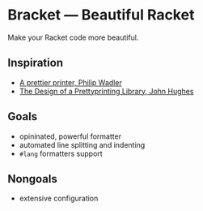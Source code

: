 # Bracket — Beautiful Racket

Make your Racket code more beautiful.

## Inspiration

- [A prettier printer, Philip Wadler](http://homepages.inf.ed.ac.uk/wadler/papers/prettier/prettier.pdf)
- [The Design
of a Prettyprinting Library, John Hughes](http://www.cse.chalmers.se/~rjmh/Papers/pretty.ps)

## Goals

- opininated, powerful formatter
- automated line splitting and indenting
- `#lang` formatters support

## Nongoals

- extensive configuration
